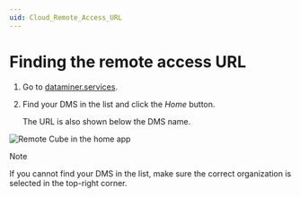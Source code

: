 ```yaml
---
uid: Cloud_Remote_Access_URL
---
```


# Finding the remote access URL

1. Go to [dataminer.services](https://dataminer.services).

1. Find your DMS in the list and click the *Home* button.

   The URL is also shown below the DMS name.

![Remote Cube in the home app](~/user-guide/images/findingRemoteAccessUrl.png)

> [!NOTE]
> If you cannot find your DMS in the list, make sure the correct organization is selected in the top-right corner.
